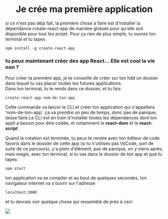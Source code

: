 <h1><center>Je crée ma première application</h1>
  <p> si ce n'est pas déjà fait, la première chose à faire est d'installer la dépendance create-react-app de manière globale pour qu'elle soit disponible pour tout tes projet. Pour ça rien de plus simple, tu ouvres ton terminal et tu tapes </p>
  
  <code>npm install -g create-react-app</code>
  <h3>tu peux maintenant créer des app React... Elle est cool la vie non ?</h3>
  <p>Pour créer ta première app, je te conseille de créer sur ton hdd un dossier dans lequel tu vas placer toutes tes futures applications.</br>
  Dans ton terminal, tu te rends dans ce dossier, et tu fais:</p>
<code>create-react-app nom-de-ton-app</code>
<p>Cette commande va lancer le CLI et créer ton application qui s'appellera 'nom-de-ton-app'.
ça va prendre un peu de temps, donc pas de panique, laisse faire.Le CLI est en train d'installer toutes les dépendances dont ton appli a besoin pour être codée, et notamment le <strong>react-dom</strong> et le <strong>react-script</strong></p>
<p>Quand la création est terminée, tu peux te rendre avec ton éditeur de code favoris dans le dossier de cette app (si tu n'utilises pas VsCode, sort de suite de ce parcours), y'a plein d'élèment, pas de panique, on y viens après, mais magie, avec ton terminal, si tu vas dans le dossier de ton app et que tu tapes:</p>
<code>npm start</code>
<p>ton application va se compiler et au bout de quelques secondes, ton navigateur internet va s'ouvrir sur l'adresse</p>
<code>localhost:3000</code>
<p>et tu devrais voir quelque chose qui ressemble de prés à ceci</p>
  
<img src='https://www.pineboat.in/img/react-continuous-deployment/react-wheel.gif' />
